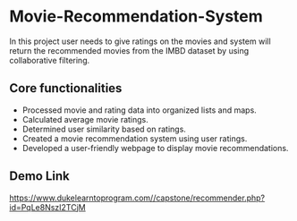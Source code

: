# Movie-Recommendation-System
In this project user needs to give ratings on the movies and system will return the recommended movies from the IMBD dataset by using collaborative filtering.

## Core functionalities
- Processed movie and rating data into organized lists and maps.
- Calculated average movie ratings.
- Determined user similarity based on ratings.
- Created a movie recommendation system using user ratings.
- Developed a user-friendly webpage to display movie recommendations.

## Demo Link
https://www.dukelearntoprogram.com//capstone/recommender.php?id=PqLe8NszI2TCjM
